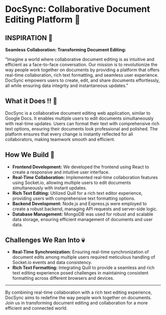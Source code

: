 # DocSync: Collaborative Document Editing Platform 📝

## INSPIRATION 🌟

**Seamless Collaboration: Transforming Document Editing:**

"Imagine a world where collaborative document editing is as intuitive and efficient as a face-to-face conversation. Our mission is to revolutionize the way people work together on documents by providing a platform that offers real-time collaboration, rich text formatting, and seamless user experience. DocSync empowers users to create, edit, and share documents effortlessly, all while ensuring data integrity and instantaneous updates."

## What it Does !! 👷

DocSync is a collaborative document editing web application, similar to Google Docs. It enables multiple users to edit documents simultaneously with real-time updates. Users can format their text with comprehensive rich text options, ensuring their documents look professional and polished. The platform ensures that every change is instantly reflected for all collaborators, making teamwork smooth and efficient.

## How We Build 🔧

- **Frontend Development:** We developed the frontend using React to create a responsive and intuitive user interface.
- **Real-Time Collaboration:** Implemented real-time collaboration features using Socket.io, allowing multiple users to edit documents simultaneously with instant updates.
- **Rich Text Editing:** Utilized Quill for a rich text editor experience, providing users with comprehensive text formatting options.
- **Backend Development:** Node.js and Express.js were employed to create a robust backend, managing API requests and server-side logic.
- **Database Management:** MongoDB was used for robust and scalable data storage, ensuring efficient management of documents and user data.

## Challenges We Ran Into 💀

- **Real-Time Synchronization:** Ensuring real-time synchronization of document edits among multiple users required meticulous handling of Socket.io events and data consistency.
- **Rich Text Formatting:** Integrating Quill to provide a seamless and rich text editing experience posed challenges in maintaining consistent formatting across different browsers and devices.


---

By combining real-time collaboration with a rich text editing experience, DocSync aims to redefine the way people work together on documents. Join us in transforming document editing and collaboration for a more efficient and connected world.
